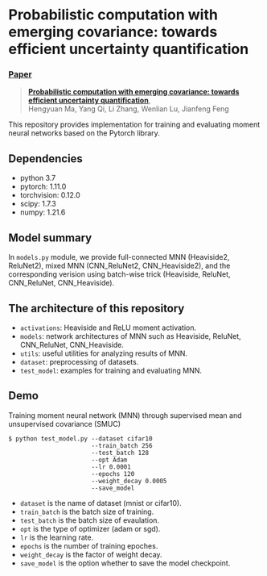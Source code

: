 # Probabilistic computation with emerging covariance: towards efficient uncertainty quantification
###  [Paper](https://arxiv.org/abs/2305.19265)
> [**Probabilistic computation with emerging covariance: towards efficient uncertainty quantification**](https://arxiv.org/abs/2305.19265),            
> Hengyuan Ma, Yang Qi, Li Zhang, Wenlian Lu, Jianfeng Feng

This repository provides implementation for training and evaluating moment neural networks based on the Pytorch library.

## Dependencies
* python 3.7
* pytorch: 1.11.0
* torchvision: 0.12.0
* scipy: 1.7.3
* numpy: 1.21.6

## Model summary
In `models.py` module, we provide full-connected MNN (Heaviside2, ReluNet2), mixed MNN (CNN_ReluNet2, CNN_Heaviside2), and the corresponding verision using batch-wise trick (Heaviside, ReluNet, CNN_ReluNet, CNN_Heaviside).

## The architecture of this repository

* `activations`: Heaviside and ReLU moment activation.
* `models`: network architectures of MNN such as Heaviside, ReluNet, CNN_ReluNet, CNN_Heaviside.
* `utils`: useful utilities for analyzing results of MNN.
* `dataset`: preprocessing of datasets.
* `test_model`: examples for training and evaluating MNN.

## Demo
Training moment neural network (MNN) through supervised mean and unsupervised covariance (SMUC) 
```
$ python test_model.py --dataset cifar10 
                       --train_batch 256 
                       --test_batch 128 
                       --opt Adam
                       --lr 0.0001 
                       --epochs 120 
                       --weight_decay 0.0005  
                       --save_model
```
* `dataset` is the name of dataset (mnist or cifar10). 
* `train_batch` is the batch size of training.
* `test_batch` is the batch size of evaulation.
* `opt` is the type of optimizer (adam or sgd).
* `lr` is the learning rate.
* `epochs` is the number of training epoches.
* `weight_decay` is the factor of weight decay.
* `save_model` is the option whether to save the model checkpoint.
